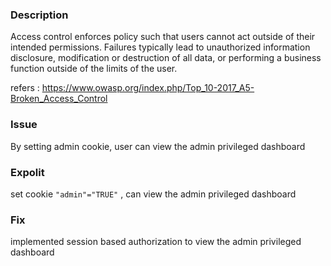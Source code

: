 ### Description

Access control enforces policy such that users cannot act outside of their intended permissions. Failures typically lead to unauthorized information disclosure, modification or destruction of all data, or performing a business function outside of the limits of the user.

refers : https://www.owasp.org/index.php/Top_10-2017_A5-Broken_Access_Control

### Issue 

By setting admin cookie, user can view the admin privileged dashboard

### Expolit

set cookie `"admin"="TRUE"` , can view the admin privileged dashboard

### Fix

implemented session based authorization to view the admin privileged dashboard
